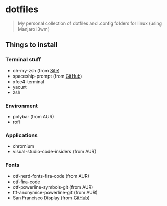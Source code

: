 # dotfiles

> My personal collection of dotfiles and .config folders for linux (using Manjaro i3wm)

## Things to install

### Terminal stuff

* oh-my-zsh (from [Site](https://ohmyz.sh/))
* spaceship-prompt (from [GitHub](https://github.com/denysdovhan/spaceship-prompt/))
* xfce4-terminal
* yaourt
* zsh

### Environment

* polybar (from AUR)
* rofi

### Applications

* chromium
* visual-studio-code-insiders (from AUR)

### Fonts

* otf-nerd-fonts-fira-code (from AUR)
* otf-fira-code
* otf-powerline-symbols-git (from AUR)
* ttf-anonymice-powerline-git (from AUR)
* San Francisco Display (from [GitHub](https://github.com/AppleDesignResources/SanFranciscoFont))

